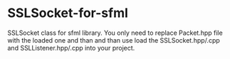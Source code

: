 # SSLSocket-for-sfml
SSLSocket class for sfml library. You only need to replace Packet.hpp file with the loaded one and than and than use load the SSLSocket.hpp/.cpp and SSLListener.hpp/.cpp into your project.
